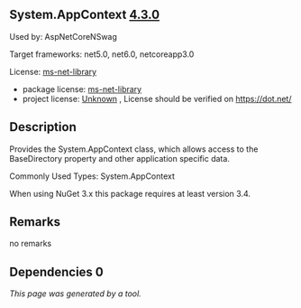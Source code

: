 System.AppContext [4.3.0](https://www.nuget.org/packages/System.AppContext/4.3.0)
--------------------

Used by: AspNetCoreNSwag

Target frameworks: net5.0, net6.0, netcoreapp3.0

License: [ms-net-library](../../../../licenses/ms-net-library) 

- package license: [ms-net-library](http://go.microsoft.com/fwlink/?LinkId=329770) 
- project license: [Unknown](https://dot.net/) , License should be verified on https://dot.net/

Description
-----------
Provides the System.AppContext class, which allows access to the BaseDirectory property and other application specific data.

Commonly Used Types:
System.AppContext
 
When using NuGet 3.x this package requires at least version 3.4.

Remarks
-----------
no remarks


Dependencies 0
-----------


*This page was generated by a tool.*